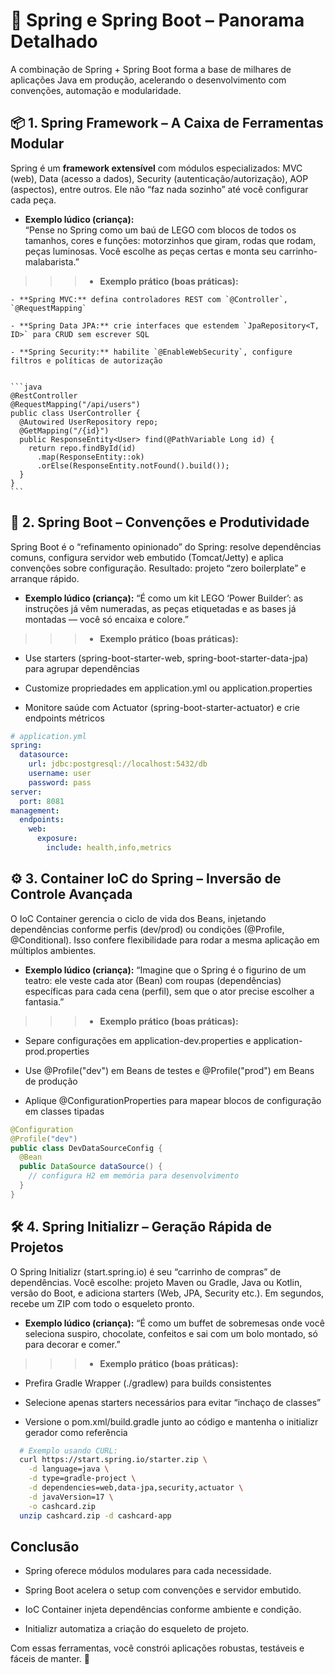 # 🌱 Spring e Spring Boot – Panorama Detalhado
A combinação de Spring + Spring Boot forma a base de milhares de aplicações Java em produção, acelerando o desenvolvimento com convenções, automação e modularidade.


## 📦 1. Spring Framework – A Caixa de Ferramentas Modular  
Spring é um **framework extensível** com módulos especializados: MVC (web), Data (acesso a dados), Security (autenticação/autorização), AOP (aspectos), entre outros. Ele não “faz nada sozinho” até você configurar cada peça.

  - **Exemplo lúdico (criança):**  
  “Pense no Spring como um baú de LEGO com blocos de todos os tamanhos, cores e funções: motorzinhos que giram, rodas que rodam, peças luminosas. Você escolhe as peças certas e monta seu carrinho-malabarista.”  


  >>> - **Exemplo prático (boas práticas):**  

    - **Spring MVC:** defina controladores REST com `@Controller`, `@RequestMapping`  

    - **Spring Data JPA:** crie interfaces que estendem `JpaRepository<T, ID>` para CRUD sem escrever SQL  

    - **Spring Security:** habilite `@EnableWebSecurity`, configure filtros e políticas de autorização


    ```java
    @RestController
    @RequestMapping("/api/users")
    public class UserController {
      @Autowired UserRepository repo;
      @GetMapping("/{id}")
      public ResponseEntity<User> find(@PathVariable Long id) {
        return repo.findById(id)
          .map(ResponseEntity::ok)
          .orElse(ResponseEntity.notFound().build());
      }
    }
    ```

  >>>



## 🚀 2. Spring Boot – Convenções e Produtividade
Spring Boot é o “refinamento opinionado” do Spring: resolve dependências comuns, configura servidor web embutido (Tomcat/Jetty) e aplica convenções sobre configuração. Resultado: projeto “zero boilerplate” e arranque rápido.

  - **Exemplo lúdico (criança):** “É como um kit LEGO ‘Power Builder’: as instruções já vêm numeradas, as peças etiquetadas e as bases já montadas — você só encaixa e colore.”

  >>> - **Exemplo prático (boas práticas):**

  - Use starters (spring-boot-starter-web, spring-boot-starter-data-jpa) para agrupar dependências

  - Customize propriedades em application.yml ou application.properties

  - Monitore saúde com Actuator (spring-boot-starter-actuator) e crie endpoints métricos


  ```yaml
  # application.yml
  spring:
    datasource:
      url: jdbc:postgresql://localhost:5432/db
      username: user
      password: pass
  server:
    port: 8081
  management:
    endpoints:
      web:
        exposure:
          include: health,info,metrics
  ```

  >>>



## ⚙️ 3. Container IoC do Spring – Inversão de Controle Avançada
O IoC Container gerencia o ciclo de vida dos Beans, injetando dependências conforme perfis (dev/prod) ou condições (@Profile, @Conditional). Isso confere flexibilidade para rodar a mesma aplicação em múltiplos ambientes.

  - **Exemplo lúdico (criança):** “Imagine que o Spring é o figurino de um teatro: ele veste cada ator (Bean) com roupas (dependências) específicas para cada cena (perfil), sem que o ator precise escolher a fantasia.”


  >>> - **Exemplo prático (boas práticas):**

  - Separe configurações em application-dev.properties e application-prod.properties

  - Use @Profile("dev") em Beans de testes e @Profile("prod") em Beans de produção

  - Aplique @ConfigurationProperties para mapear blocos de configuração em classes tipadas


  ```java
  @Configuration
  @Profile("dev")
  public class DevDataSourceConfig {
    @Bean
    public DataSource dataSource() {
      // configura H2 em memória para desenvolvimento
    }
  }
  ```

  >>>



## 🛠️ 4. Spring Initializr – Geração Rápida de Projetos
O Spring Initializr (start.spring.io) é seu “carrinho de compras” de dependências. Você escolhe: projeto Maven ou Gradle, Java ou Kotlin, versão do Boot, e adiciona starters (Web, JPA, Security etc.). Em segundos, recebe um ZIP com todo o esqueleto pronto.


  - **Exemplo lúdico (criança):** “É como um buffet de sobremesas onde você seleciona suspiro, chocolate, confeitos e sai com um bolo montado, só para decorar e comer.”


  >>> - **Exemplo prático (boas práticas):**

  - Prefira Gradle Wrapper (./gradlew) para builds consistentes

  - Selecione apenas starters necessários para evitar “inchaço de classes”

  - Versione o pom.xml/build.gradle junto ao código e mantenha o initializr gerador como referência


  ```bash
    # Exemplo usando CURL:
    curl https://start.spring.io/starter.zip \
      -d language=java \
      -d type=gradle-project \
      -d dependencies=web,data-jpa,security,actuator \
      -d javaVersion=17 \
      -o cashcard.zip
    unzip cashcard.zip -d cashcard-app
  ```



## Conclusão

  - Spring oferece módulos modulares para cada necessidade.

  - Spring Boot acelera o setup com convenções e servidor embutido.

  - IoC Container injeta dependências conforme ambiente e condição.

  - Initializr automatiza a criação do esqueleto de projeto.

Com essas ferramentas, você constrói aplicações robustas, testáveis e fáceis de manter. 🎉